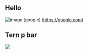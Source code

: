 ## Hello 

![image](https://wallpapers.com/images/hd/4k-sharp-colorful-clouds-364l86a13wi6hkqg.jpg)
[google] (https://google.com)

## Tern p bar

<img src="https://play-lh.googleusercontent.com/djUjqweJD83i8CCX9oLImoPCS4_zRNtU5aStzID-gaz87X9ly64A5rXLoymWfIw58qRU" />